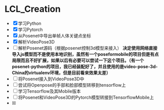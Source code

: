# LCL_Creation

- [x] 学习Python
- [x] 学习Pytorch
- [x] 从Posenet中导出单帧人体关键点坐标
- [x] 解析VideoPose3D
- [ ] 解析Posenet源码（根据posenet控制3d模型来接入）
**决定使用网络直接导入js模型而不是使用本地识别，虽然有一个poseformobile的项目但是有点局限而且不好扩展，如果以后有必要可以尝试一下这个项目。（有一个posenet-python的项目，我已经装配好了，并且使用的是video-pose-3d-China的virtualenv环境，但是目前看来效果太差）**
- [ ] 将Posenet接入到VideoPose3D中
- [ ] 尝试将Openpose的手部和脸部模型转移到tensorflow上
- [ ] 学习Tensorflow及其Mobile版本
- [ ] 将Posenet和VideoPose3D的Pytorch模型转接到TensorflowMobile上
- [x] 
